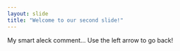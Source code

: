 ```yaml
---
layout: slide
title: "Welcome to our second slide!"
---
```

My smart aleck comment...
Use the left arrow to go back!
